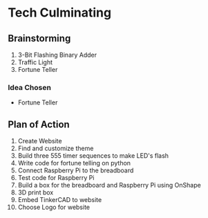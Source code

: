 # Tech Culminating

## Brainstorming
1. 3-Bit Flashing Binary Adder
2. Traffic Light
3. Fortune Teller

### Idea Chosen
* Fortune Teller

## Plan of Action
1. Create Website
2. Find and customize theme
3. Build three 555 timer sequences to make LED's flash
4. Write code for fortune telling on python
6. Connect Raspberry Pi to the breadboard
7. Test code for Raspberry Pi
8. Build a box for the breadboard and Raspberry Pi using OnShape
9. 3D print box
10. Embed TinkerCAD to website
11. Choose Logo for website

